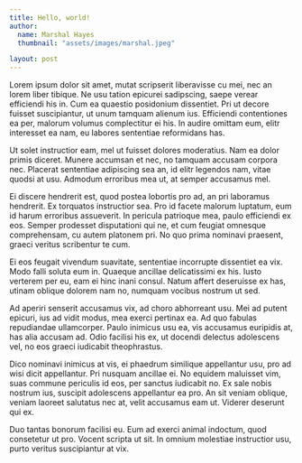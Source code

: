```yaml
---
title: Hello, world!
author:
  name: Marshal Hayes
  thumbnail: "assets/images/marshal.jpeg"

layout: post
---
```


Lorem ipsum dolor sit amet, mutat scripserit liberavisse cu mei, nec an lorem liber tibique. Ne usu tation epicurei sadipscing, saepe verear efficiendi his in. Cum ea quaestio posidonium dissentiet. Pri ut decore fuisset suscipiantur, ut unum tamquam alienum ius. Efficiendi contentiones ea per, malorum volumus complectitur ei his. In audire omittam eum, elitr interesset ea nam, eu labores sententiae reformidans has.

Ut solet instructior eam, mel ut fuisset dolores moderatius. Nam ea dolor primis diceret. Munere accumsan et nec, no tamquam accusam corpora nec. Placerat sententiae adipiscing sea an, id elitr legendos nam, vitae quodsi at usu. Admodum erroribus mea ut, at semper accusamus mel.

Ei discere hendrerit est, quod postea lobortis pro ad, an pri laboramus hendrerit. Ex torquatos instructior sea. Pro id facete malorum luptatum, eum id harum erroribus assueverit. In pericula patrioque mea, paulo efficiendi ex eos. Semper prodesset disputationi qui ne, et cum feugiat omnesque comprehensam, cu autem platonem pri. No quo prima nominavi praesent, graeci veritus scribentur te cum.

Ei eos feugait vivendum suavitate, sententiae incorrupte dissentiet ea vix. Modo falli soluta eum in. Quaeque ancillae delicatissimi ex his. Iusto verterem per eu, eam ei hinc inani consul. Natum affert deseruisse ex has, utinam oblique dolorem nam no, numquam vocibus nostrum ut sed.

Ad aperiri senserit accusamus vix, ad choro abhorreant usu. Mei ad putent epicuri, ius ad vidit modus, mea exerci pertinax ea. Ad quo fabulas repudiandae ullamcorper. Paulo inimicus usu ea, vis accusamus euripidis at, has alia accusam ad. Odio facilisi his ex, ut docendi delectus adolescens vel, no eos graeci iudicabit theophrastus.

Dico nominavi inimicus at vis, ei phaedrum similique appellantur usu, pro ad wisi dicit appellantur. Pri nusquam ancillae ei. No equidem maluisset vim, suas commune periculis id eos, per sanctus iudicabit no. Ex sale nobis nostrum ius, suscipit adolescens appellantur ea pro. An sit veniam oblique, veniam laoreet salutatus nec at, velit accusamus eam ut. Viderer deserunt qui ex.

Duo tantas bonorum facilisi eu. Eum ad exerci animal indoctum, quod consetetur ut pro. Vocent scripta ut sit. In omnium molestiae instructior usu, purto veritus suscipiantur at vix.